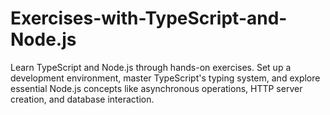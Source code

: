 # Exercises-with-TypeScript-and-Node.js
Learn TypeScript and Node.js through hands-on exercises. Set up a development environment, master TypeScript's typing system, and explore essential Node.js concepts like asynchronous operations, HTTP server creation, and database interaction. 
